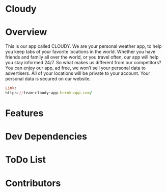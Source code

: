 # Cloudy
 
 # Overview
This is our app called CLOUDY. We are your personal weather app, to help you keep tabs of your favorite locations in the world. Whether you have friends and family all over the world, or you travel often, our app will help you stay informed 24/7. So what makes us different from our competitors? You can enjoy our app, ad free, we won’t sell your personal data to advertisers. All of your locations will be private to your account. Your personal data is secured on our website.


```rb 
Link: 
https://team-cloudy-app.herokuapp.com/ 
```

# Features

# Dev Dependencies

# ToDo List

# Contributors 


